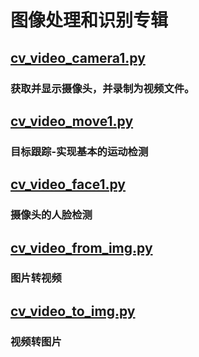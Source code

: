 # 图像处理和识别专辑


## [cv_video_camera1.py](cv_video_camera1.py)
### 获取并显示摄像头，并录制为视频文件。


## [cv_video_move1.py](cv_video_move1.py)
### 目标跟踪-实现基本的运动检测

## [cv_video_face1.py](cv_video_face1.py)
### 摄像头的人脸检测

## [cv_video_from_img.py](cv_video_from_img.py)
### 图片转视频

## [cv_video_to_img.py](cv_video_to_img.py)
### 视频转图片